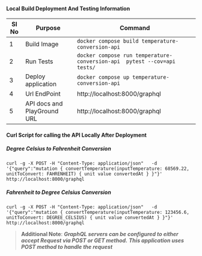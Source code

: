 
#### Local Build Deployment And Testing Information

| Sl No | Purpose                     | Command                                                                  |
|-------|-----------------------------|--------------------------------------------------------------------------|
| 1     | Build Image                 | `docker compose build temperature-conversion-api`                        |
| 2     | Run Tests                   | `docker compose run temperature-conversion-api  pytest --cov=api tests/` |
| 3     | Deploy application          | `docker compose up temperature-conversion-api `                          |
| 4     | Url EndPoint                | http://localhost:8000/graphql                                            |
| 5     | API docs and PlayGround URL | http://localhost:8000/graphql                                            |


#### Curl Script for calling the API Locally After Deployment

##### Degree Celsius to Fahrenheit Conversion
`curl -g -X POST -H "Content-Type: application/json"  
-d '{"query":"mutation {
  convertTemperature(inputTemperature: 68569.22, unitToConvert: FAHRENHEIT) {
    unit
    value
    convertedAt
  }
}"}' 
http://localhost:8000/graphql `

##### Fahrenheit to Degree Celsius Conversion
`curl -g -X POST -H "Content-Type: application/json"  
-d '{"query":"mutation {
  convertTemperature(inputTemperature: 123456.6, unitToConvert: DEGREE_CELSIUS) {
    unit
    value
    convertedAt
  }
}"}' 
http://localhost:8000/graphql `

> **Additional Note**: **_GraphQL servers can be configured to either accept Request via POST or GET method._**
> **_This application uses POST method to handle the request_**

